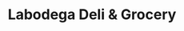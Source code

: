 ---
title: "Labodega Deli & Grocery"
url: /baltimore/labodega-deli-und-grocery/
shop: Supermarkt
---